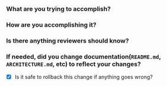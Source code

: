 ### What are you trying to accomplish?


### How are you accomplishing it?


### Is there anything reviewers should know?


### If needed, did you change documentation(`README.md`, `ARCHITECTURE.md`, etc) to reflect your changes?

- [x] Is it safe to rollback this change if anything goes wrong?
